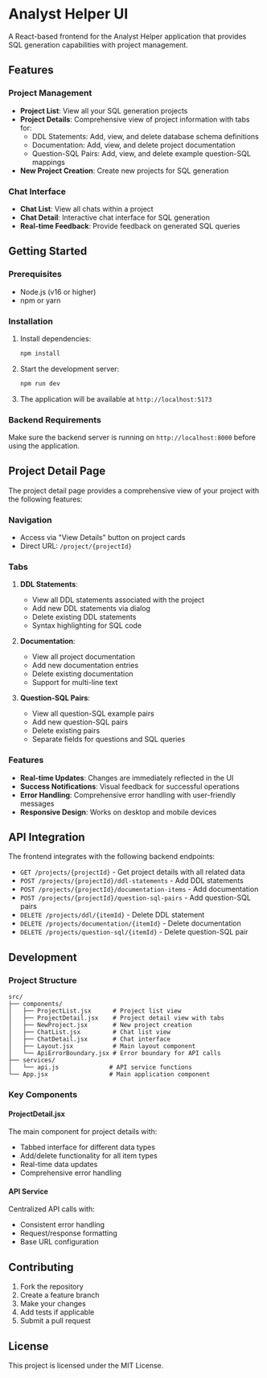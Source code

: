 # Analyst Helper UI

A React-based frontend for the Analyst Helper application that provides SQL generation capabilities with project management.

## Features

### Project Management
- **Project List**: View all your SQL generation projects
- **Project Details**: Comprehensive view of project information with tabs for:
  - DDL Statements: Add, view, and delete database schema definitions
  - Documentation: Add, view, and delete project documentation
  - Question-SQL Pairs: Add, view, and delete example question-SQL mappings
- **New Project Creation**: Create new projects for SQL generation

### Chat Interface
- **Chat List**: View all chats within a project
- **Chat Detail**: Interactive chat interface for SQL generation
- **Real-time Feedback**: Provide feedback on generated SQL queries

## Getting Started

### Prerequisites
- Node.js (v16 or higher)
- npm or yarn

### Installation
1. Install dependencies:
   ```bash
   npm install
   ```

2. Start the development server:
   ```bash
   npm run dev
   ```

3. The application will be available at `http://localhost:5173`

### Backend Requirements
Make sure the backend server is running on `http://localhost:8000` before using the application.

## Project Detail Page

The project detail page provides a comprehensive view of your project with the following features:

### Navigation
- Access via "View Details" button on project cards
- Direct URL: `/project/{projectId}`

### Tabs
1. **DDL Statements**: 
   - View all DDL statements associated with the project
   - Add new DDL statements via dialog
   - Delete existing DDL statements
   - Syntax highlighting for SQL code

2. **Documentation**:
   - View all project documentation
   - Add new documentation entries
   - Delete existing documentation
   - Support for multi-line text

3. **Question-SQL Pairs**:
   - View all question-SQL example pairs
   - Add new question-SQL pairs
   - Delete existing pairs
   - Separate fields for questions and SQL queries

### Features
- **Real-time Updates**: Changes are immediately reflected in the UI
- **Success Notifications**: Visual feedback for successful operations
- **Error Handling**: Comprehensive error handling with user-friendly messages
- **Responsive Design**: Works on desktop and mobile devices

## API Integration

The frontend integrates with the following backend endpoints:

- `GET /projects/{projectId}` - Get project details with all related data
- `POST /projects/{projectId}/ddl-statements` - Add DDL statements
- `POST /projects/{projectId}/documentation-items` - Add documentation
- `POST /projects/{projectId}/question-sql-pairs` - Add question-SQL pairs
- `DELETE /projects/ddl/{itemId}` - Delete DDL statement
- `DELETE /projects/documentation/{itemId}` - Delete documentation
- `DELETE /projects/question-sql/{itemId}` - Delete question-SQL pair

## Development

### Project Structure
```
src/
├── components/
│   ├── ProjectList.jsx      # Project list view
│   ├── ProjectDetail.jsx    # Project detail view with tabs
│   ├── NewProject.jsx       # New project creation
│   ├── ChatList.jsx         # Chat list view
│   ├── ChatDetail.jsx       # Chat interface
│   ├── Layout.jsx           # Main layout component
│   └── ApiErrorBoundary.jsx # Error boundary for API calls
├── services/
│   └── api.js              # API service functions
└── App.jsx                 # Main application component
```

### Key Components

#### ProjectDetail.jsx
The main component for project details with:
- Tabbed interface for different data types
- Add/delete functionality for all item types
- Real-time data updates
- Comprehensive error handling

#### API Service
Centralized API calls with:
- Consistent error handling
- Request/response formatting
- Base URL configuration

## Contributing

1. Fork the repository
2. Create a feature branch
3. Make your changes
4. Add tests if applicable
5. Submit a pull request

## License

This project is licensed under the MIT License.
